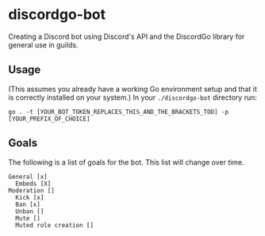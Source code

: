 # discordgo-bot
Creating a Discord bot using Discord's API and the DiscordGo library for general use in guilds.

## Usage
(This assumes you already have a working Go environment setup and that it is correctly installed on your system.)
In your `./discordgo-bot` directory run:
```
go . -t [YOUR_BOT_TOKEN_REPLACES_THIS_AND_THE_BRACKETS_TOO] -p [YOUR_PREFIX_OF_CHOICE]
```

## Goals
The following is a list of goals for the bot. This list will change over time.
```
General [x]
  Embeds [X]
Moderation []
  Kick [x]
  Ban [x]
  Unban []
  Mute []
  Muted role creation []
  ```
